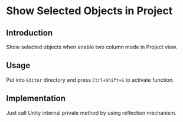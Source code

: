 # Show Selected Objects in Project

## Introduction

Show selected objects when enable two column mode in Project view.

## Usage

Put into `Editor` directory and press `Ctrl+Shift+G` to activate function.

## Implementation

Just call Unity internal private method by using reflection mechanism.
